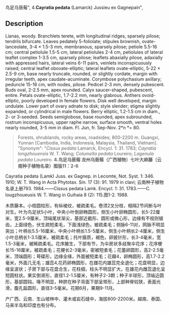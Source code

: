 鸟足乌蔹莓",
4.**Cayratia pedata** (Lamarck) Jussieu ex Gagnepain",

## Description
Lianas, woody. Branchlets terete, with longitudinal ridges, sparsely pilose; tendrils bifurcate. Leaves pedately 5-foliolate; stipules brownish, ovate-lanceolate, 3-4 × 1.5-3 mm, membranous, sparsely pilose; petiole 5.5-16 cm; central petiolule 1.5-5 cm, lateral petiolules 2-4 cm, petiolules of lateral leaflet complex 1-3.5 cm, sparsely pilose; leaflets abaxially pilose, adaxially with appressed hairs, lateral veins 6-11 pairs, veinlets inconspicuously raised; central leaflet obovate-elliptic; lateral leaflets ovate-elliptic, 5-22 × 2.5-9 cm, base nearly truncate, rounded, or slightly cordate, margin with irregular teeth, apex caudate-acuminate. Corymbose polychasium axillary; peduncle 15-16 cm, with nodes, pilose. Pedicel 2-3 mm, densely pubescent. Buds oval, 2-2.5 mm, apex rounded. Calyx saucer-shaped, pubescent, entire. Petals ovate-elliptic, 1.7-2.2 mm, nearly glabrous. Anthers ovoid-elliptic, poorly developed in female flowers. Disk well developed, margin undulate. Lower part of ovary adnate to disk; style slender; stigma slightly expanded, or cylindrical in male flowers. Berry elliptic, 1.2-1.5 cm in diam., 2- or 3-seeded. Seeds semiglobose, base rounded, apex subrounded, rostrum inconspicuous, upper raphe narrow, surface smooth, ventral holes nearly rounded, 3-5 mm in diam. Fl. Jun, fr. Sep-Nov. 2*n *= 80.

> Forests, shrublands, rocky areas, roadsides; 800-2200 m. Guangxi, Yunnan [Cambodia, India, Indonesia, Malaysia, Thailand, Vietnam].
  "Synonym": "*Cissus pedata* Lamarck, Encycl. 1: 31. 1783; *Cayratia longzhouensis* W. T. Wang; *Columella pedata* Loureiro; *Lagenula pedata* Loureiro.
**4.鸟足乌蔹莓 龙州乌蔹莓（广西植物）七叶大麻藤（云南种子植物名录）图版11：2-6**

Cayratia pedata (Lamk) Juss. ex Gagnep. in Lecomte, Not. Syst. 1: 346. 1910; W. T. Wang in Acta Phytotax. Sin. 17 (3): 91. 1979 in clavi; 云南种子植物名录上册793. 1984.——Cissus pedata Lamk. Encycl. 1: 31. 1783.——C. lougzhoueusis W. T. Wang in Guihaia 8 (2): 115.图1-2. 1988.

木质藤本。小枝圆柱形，有纵棱纹，被疏柔毛。卷须2叉分枝，相隔2节间断与叶对生。叶为鸟足状5小叶，中央小叶倒卵椭圆形，侧生小叶卵椭圆形，长5-22厘米，宽2.5-9厘米，顶端尾状渐尖，基部近截形、圆形或微心形，边缘有不规则锯齿，上面绿色，伏生疏短柔毛，下面浅绿色，被疏柔毛；侧脉6-11对，网脉不明显突出；叶柄长5.5-16厘米，中央小叶柄长1.5-5厘米，侧生小叶柄长2-4厘米，侧生小叶总柄长1-3.5厘米，被疏柔毛；托叶膜质，褐色，卵披针形，长3-4毫米，宽1.5-3毫米，被稀疏柔毛。花序腋生，下部有节，为伞房状多歧聚伞花序；花序梗长15-16厘米，被疏柔毛；花梗长2-3毫米，密被短柔毛；花蕾卵圆形，高2-2.5毫米，顶端圆形；萼碟形，边缘全缘，外面被短柔毛；花瓣4，卵椭圆形，高1.7-2.2毫米，外面几无毛；雄蕊4,花药卵椭圆形，在雌花内雄蕊完全退化；花盘明显，边缘呈波状；子房下部与花盘合生，花柱细，柱头不明显扩大，在雄花内雌蕊退化呈短圆柱状。果实倒肾形，直径1.2-1.5厘米，有种子2-3颗；种子半球形，顶端近圆形，基部圆钝，喙不明显，种脐在种子背面下部呈带形，上部种脊较狭，表面光滑，腹孔扁圆形，直径3-5毫米。花期6月，果期9-11月。

产广西、云南．生山坡林中、灌木或岩石缝中，海拔800-2200米。越南、泰国、马来半岛和印度也有分布。
